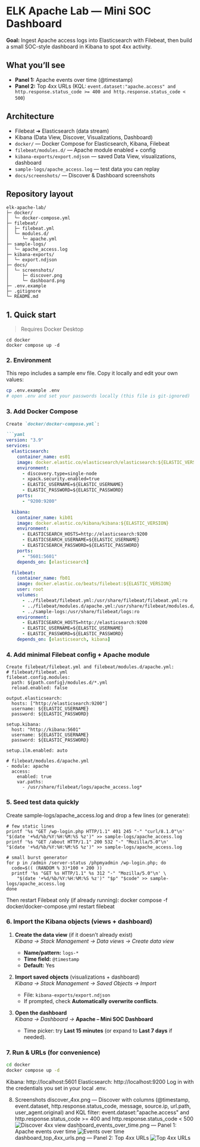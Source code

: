 # ELK Apache Lab — Mini SOC Dashboard

**Goal:** Ingest Apache access logs into Elasticsearch with Filebeat, then build a small SOC-style dashboard in Kibana to spot 4xx activity.

## What you’ll see
- **Panel 1:** Apache events over time (@timestamp)
- **Panel 2:** Top 4xx URLs (KQL: `event.dataset:"apache.access" and http.response.status_code >= 400 and http.response.status_code < 500`)

## Architecture
- Filebeat ➜ Elasticsearch (data stream)
- Kibana (Data View, Discover, Visualizations, Dashboard)
- `docker/` — Docker Compose for Elasticsearch, Kibana, Filebeat
- `filebeat/modules.d/` — Apache module enabled + config
- `kibana-exports/export.ndjson` — saved Data View, visualizations, dashboard
- `sample-logs/apache_access.log` — test data you can replay
- `docs/screenshots/` — Discover & Dashboard screenshots
## Repository layout

```text
elk-apache-lab/
├─ docker/
│  └─ docker-compose.yml
├─ filebeat/
│  ├─ filebeat.yml
│  └─ modules.d/
│     └─ apache.yml
├─ sample-logs/
│  └─ apache_access.log
├─ kibana-exports/
│  └─ export.ndjson
├─ docs/
│  └─ screenshots/
│     ├─ discover.png
│     └─ dashboard.png
├─ .env.example
├─ .gitignore
└─ README.md
```


## 1. Quick start
> Requires Docker Desktop

```
cd docker
docker compose up -d
```

### 2. Environment
This repo includes a sample env file. Copy it locally and edit your own values:

```bash
cp .env.example .env
# open .env and set your passwords locally (this file is git-ignored)
```


### 3. Add Docker Compose
```md
Create `docker/docker-compose.yml`:

```yaml
version: "3.9"
services:
  elasticsearch:
    container_name: es01
    image: docker.elastic.co/elasticsearch/elasticsearch:${ELASTIC_VERSION}
    environment:
      - discovery.type=single-node
      - xpack.security.enabled=true
      - ELASTIC_USERNAME=${ELASTIC_USERNAME}
      - ELASTIC_PASSWORD=${ELASTIC_PASSWORD}
    ports:
      - "9200:9200"

  kibana:
    container_name: kib01
    image: docker.elastic.co/kibana/kibana:${ELASTIC_VERSION}
    environment:
      - ELASTICSEARCH_HOSTS=http://elasticsearch:9200
      - ELASTICSEARCH_USERNAME=${ELASTIC_USERNAME}
      - ELASTICSEARCH_PASSWORD=${ELASTIC_PASSWORD}
    ports:
      - "5601:5601"
    depends_on: [elasticsearch]

  filebeat:
    container_name: fb01
    image: docker.elastic.co/beats/filebeat:${ELASTIC_VERSION}
    user: root
    volumes:
      - ../filebeat/filebeat.yml:/usr/share/filebeat/filebeat.yml:ro
      - ../filebeat/modules.d/apache.yml:/usr/share/filebeat/modules.d/apache.yml:ro
      - ../sample-logs:/usr/share/filebeat/logs:ro
    environment:
      - ELASTICSEARCH_HOSTS=http://elasticsearch:9200
      - ELASTIC_USERNAME=${ELASTIC_USERNAME}
      - ELASTIC_PASSWORD=${ELASTIC_PASSWORD}
    depends_on: [elasticsearch, kibana]
```
### 4. Add minimal Filebeat config + Apache module
```
Create filebeat/filebeat.yml and filebeat/modules.d/apache.yml:
# filebeat/filebeat.yml
filebeat.config.modules:
  path: ${path.config}/modules.d/*.yml
  reload.enabled: false

output.elasticsearch:
  hosts: ["http://elasticsearch:9200"]
  username: ${ELASTIC_USERNAME}
  password: ${ELASTIC_PASSWORD}

setup.kibana:
  host: "http://kibana:5601"
  username: ${ELASTIC_USERNAME}
  password: ${ELASTIC_PASSWORD}

setup.ilm.enabled: auto
```
```
# filebeat/modules.d/apache.yml
- module: apache
  access:
    enabled: true
    var.paths:
      - /usr/share/filebeat/logs/apache_access.log*
```
### 5. Seed test data quickly
Create sample-logs/apache_access.log and drop a few lines (or generate):
```
# few static lines
printf '%s "GET /wp-login.php HTTP/1.1" 401 245 "-" "curl/8.1.0"\n' "$(date '+%d/%b/%Y:%H:%M:%S %z')" >> sample-logs/apache_access.log
printf '%s "GET /about HTTP/1.1" 200 532 "-" "Mozilla/5.0"\n'       "$(date '+%d/%b/%Y:%H:%M:%S %z')" >> sample-logs/apache_access.log

# small burst generator
for p in /admin /server-status /phpmyadmin /wp-login.php; do
  code=$(( (RANDOM % 3)*100 + 200 ))
  printf '%s "GET %s HTTP/1.1" %s 312 "-" "Mozilla/5.0"\n' \
    "$(date '+%d/%b/%Y:%H:%M:%S %z')" "$p" "$code" >> sample-logs/apache_access.log
done
```
Then restart Filebeat only (if already running):
docker compose -f docker/docker-compose.yml restart filebeat

### 6. Import the Kibana objects (views + dashboard)

1) **Create the data view** (if it doesn’t already exist)  
   *Kibana → Stack Management → Data views → Create data view*  
   - **Name/pattern:** `logs-*`  
   - **Time field:** `@timestamp`  
   - **Default:** Yes

2) **Import saved objects** (visualizations + dashboard)  
   *Kibana → Stack Management → Saved Objects → Import*  
   - File: `kibana-exports/export.ndjson`  
   - If prompted, check **Automatically overwrite conflicts**.

3) **Open the dashboard**  
   *Kibana → Dashboard →* **Apache – Mini SOC Dashboard**  
   - Time picker: try **Last 15 minutes** (or expand to **Last 7 days** if needed).


### 7. Run & URLs (for convenience)

```bash
cd docker
docker compose up -d
```
Kibana: http://localhost:5601
Elasticsearch: http://localhost:9200
Log in with the credentials you set in your local .env.

8. Screenshots
discover_4xx.png — Discover with columns
(@timestamp, event.dataset, http.response.status_code, message, source.ip, url.path, user_agent.original)
and KQL filter:
event.dataset:"apache.access" and http.response.status_code >= 400 and http.response.status_code < 500
![Discover 4xx view](docs/screenshots/discover_4xx.png)
dashboard_events_over_time.png — Panel 1: Apache events over time
![Events over time](docs/screenshots/dashboard_events_over_time.png)
dashboard_top_4xx_urls.png — Panel 2: Top 4xx URLs
![Top 4xx URLs](docs/screenshots/dashboard_top_4xx_urls.png)

   



   


